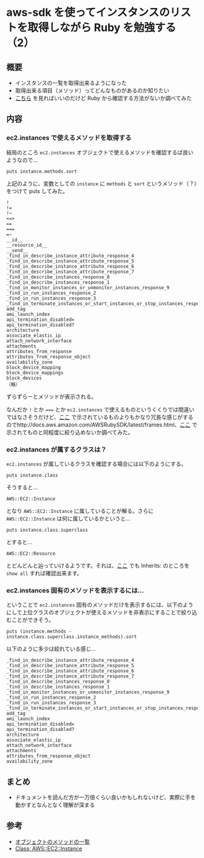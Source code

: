 # aws-sdk を使ってインスタンスのリストを取得しながら Ruby を勉強する（2）

## 概要

 * インスタンスの一覧を取得出来るようになった
 * 取得出来る項目（メソッド）ってどんなものがあるのか知りたい
 * [こちら](http://docs.aws.amazon.com/AWSRubySDK/latest/AWS/EC2/Instance.html) を見ればいいのだけど Ruby から確認する方法がないか調べてみた

## 内容

### ec2.instances で使えるメソッドを取得する

結局のところ `ec2.instances` オブジェクトで使えるメソッドを確認するば良いようなので...

```
puts instance.methods.sort
```

上記のように、変数としての `instance` に `methods` と `sort` というメソッド（？）をつけて puts してみた。

```
!                                                                           
!=                                                                          
!~                                                                          
<=>                                                                         
==                                                                          
===                                                                         
=~                                                                          
__id__                                                                      
__resource_id__                                                             
__send__                                                                    
_find_in_describe_instance_attribute_response_4                             
_find_in_describe_instance_attribute_response_5                             
_find_in_describe_instance_attribute_response_6                             
_find_in_describe_instance_attribute_response_7                             
_find_in_describe_instances_response_0                                      
_find_in_describe_instances_response_1                                      
_find_in_monitor_instances_or_unmonitor_instances_response_9                
_find_in_run_instances_response_2                                           
_find_in_run_instances_response_3                                           
_find_in_terminate_instances_or_start_instances_or_stop_instances_response_8
add_tag                                                                     
ami_launch_index                                                            
api_termination_disabled=                                                   
api_termination_disabled?                                                   
architecture                                                                
associate_elastic_ip                                                        
attach_network_interface                                                    
attachments                                                                 
attributes_from_response                                                    
attributes_from_response_object                                             
availability_zone                                                           
block_device_mapping                                                        
block_device_mappings                                                       
block_devices  
（略）                                                             
```

ずらずらーとメソッドが表示される。

なんだか `!` とか `===` とか `ec2.instances` で使えるものというくくりでは間違いではなさそうだけど、[ここ](http://docs.aws.amazon.com/AWSRubySDK/latest/AWS/EC2/Instance.html) で示されているものよりもかなり冗長な感じがするのでhttp://docs.aws.amazon.com/AWSRubySDK/latest/frames.html、[ここ](http://docs.aws.amazon.com/AWSRubySDK/latest/AWS/EC2/Instance.html) で示されてものと同程度に絞り込めないか調べてみた。

### ec2.instances が属するクラスは？

`ec2.instances` が属しているクラスを確認する場合には以下のようにする。

```
puts instance.class
```

そうすると...

```
AWS::EC2::Instance
```

となり `AWS::EC2::Instance` に属していることが解る。さらに `AWS::EC2::Instance` は何に属しているかというと...

```
puts instance.class.superclass
```

とすると...

```
AWS::EC2::Resource
```

とどんどんと辿っていけるようです。それは、[ここ](http://docs.aws.amazon.com/AWSRubySDK/latest/AWS/EC2/Instance.html) でも Inherits: のところを `show all` すれば確認出来ます。

### ec2.instances 固有のメソッドを表示するには...

ということで `ec2.instances` 固有のメソッドだけを表示するには、以下のようにして上位クラスのオブジェクトが使えるメソッドを非表示にすることで絞り込むことができそう。

```
puts (instance.methods - instance.class.superclass.instance_methods).sort
```

以下のように多少は絞れている感じ...

```
_find_in_describe_instance_attribute_response_4                             
_find_in_describe_instance_attribute_response_5                             
_find_in_describe_instance_attribute_response_6                             
_find_in_describe_instance_attribute_response_7                             
_find_in_describe_instances_response_0                                      
_find_in_describe_instances_response_1                                      
_find_in_monitor_instances_or_unmonitor_instances_response_9                
_find_in_run_instances_response_2                                           
_find_in_run_instances_response_3                                           
_find_in_terminate_instances_or_start_instances_or_stop_instances_response_8
add_tag                                                                     
ami_launch_index                                                            
api_termination_disabled=                                                   
api_termination_disabled?                                                   
architecture                                                                
associate_elastic_ip                                                        
attach_network_interface                                                    
attachments                                                                 
attributes_from_response_object                                             
availability_zone                                                           
```

## まとめ

 * ドキュメントを読んだ方が一万倍くらい良いかもしれないけど、実際に手を動かすとなんとなく理解が深まる

## 参考

 * [オブジェクトのメソッドの一覧](http://rubist.blog77.fc2.com/blog-entry-86.html)
 * [Class: AWS::EC2::Instance](http://docs.aws.amazon.com/AWSRubySDK/latest/AWS/EC2/Instance.html) 
